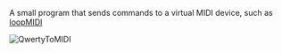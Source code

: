 A small program that sends commands to a virtual MIDI device, such as [loopMIDI](https://www.tobias-erichsen.de/software/loopmidi.html)

![QwertyToMIDI](https://github.com/WatislavB/QwertyToMIDI/assets/91764346/4a1d86f1-7faf-4156-9a4a-7fa13645ffd7)
